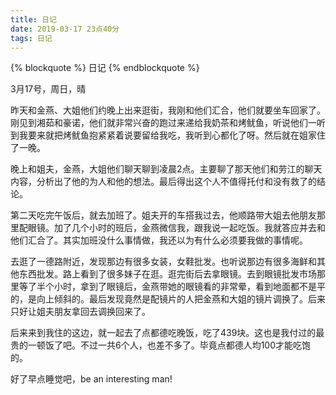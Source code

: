```yaml
---
title: 日记
date: 2019-03-17 23点40分
tags: 日记
---
```

{% blockquote %}
日记
{% endblockquote %}
<!-- more -->
3月17号，周日，晴

昨天和金燕、大姐他们约晚上出来逛街，我刚和他们汇合，他们就要坐车回家了。刚见到湘茹和豪诺，他们就非常兴奋的跑过来递给我奶茶和烤鱿鱼，听说他们一听到我要来就把烤鱿鱼抱紧紧着说要留给我吃，我听到心都化了呀。然后就在姐家住了一晚。

晚上和姐夫，金燕，大姐他们聊天聊到凌晨2点。主要聊了那天他们和劳江的聊天内容，分析出了他的为人和他的想法。最后得出这个人不值得托付和没有救了的结论。

第二天吃完午饭后，就去加班了。姐夫开的车搭我过去，他顺路带大姐去他朋友那里配眼镜。加了几个小时的班后，金燕微信我，跟我说一起吃饭。我就答应并去和他们汇合了。其实加班没什么事情做，我还以为有什么必须要我做的事情呢。

去逛了一德路附近，发现那边有很多女装，女鞋批发。也听说那边有很多海鲜和其他东西批发。路上看到了很多妹子在逛。逛完街后去拿眼镜。去到眼镜批发市场那里等了半个小时，拿到了眼镜后，金燕带她的眼镜看的非常晕，看到地面都不是平的，是向上倾斜的。最后发现竟然是配镜片的人把金燕和大姐的镜片调换了。后来只好让姐夫朋友拿回去调换回来了。

后来来到我住的这边，就一起去了点都德吃晚饭，吃了439块。这也是我付过的最贵的一顿饭了吧。不过一共6个人，也差不多了。毕竟点都德人均100才能吃饱的。

好了早点睡觉吧，be an interesting man!


